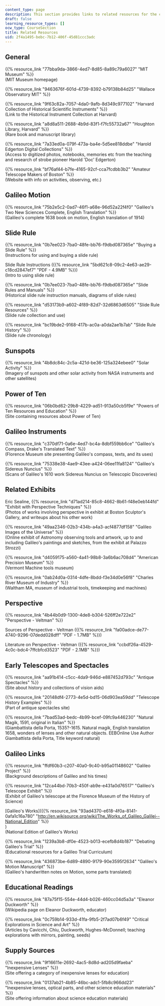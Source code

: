 ```yaml
---
content_type: page
description: This section provides links to related resources for the course.
draft: false
learning_resource_types: []
ocw_type: CourseSection
title: Related Resources
uid: 2f4a1495-bebc-7b12-406f-45d81ccc3adc
---
```

## General

{{% resource_link "77bba9da-3866-4ed7-8d85-8a89c79a6027" "MIT Museum" %}}    
(MIT Museum homepage)

{{% resource_link "9463676f-601d-4739-8392-b79138b84d25" "Wallace Observatory MIT" %}} 

{{% resource_link "9f63c82a-7057-4da0-9afb-8d349c977102" "Harvard Collection of Historical Scientific Instruments" %}}    
(Link to the Historical Instrument Collection at Harvard)

{{% resource_link "a8d8a511-2688-4b9d-83f1-f7fc55732a67" "Houghton Library, Harvard" %}}    
(Rare book and manuscript library)

{{% resource_link "7a33ed0a-079f-473a-ba4e-5d5ee818ddbe" "Harold Edgerton Digital Collections" %}}    
(Access to digitized photos, notebooks, memories etc from the teaching and research of strobe pioneer Harold 'Doc' Edgerton)

{{% resource_link "bf76af44-b7fe-4165-92cf-cca7fcdbb3b2" "Amateur Telescope Makers of Boston" %}}    
(Website with info on activities, observing, etc.)

## Galileo Motion

{{% resource_link "75b2e5c2-0ad7-46f1-a68e-96d52a22f4f0" "Galileo's Two New Sciences Complete, English Translation" %}}    
(Galileo's complete 1638 book on motion, English translation of 1914)

## Slide Rule

{{% resource_link "0b7ee023-7ba0-48fe-bb76-f9dbd087365e" "Buying a Slide Rule" %}}    
(Instructions for using and buying a slide rule)

Slide Rule Instructions ({{% resource_link "5bd621c8-09c2-4e63-ae29-c18cd2847ef7" "PDF - 4.9MB" %}})    
(Intro to using slide rule)

{{% resource_link "0b7ee023-7ba0-48fe-bb76-f9dbd087365e" "Slide Rules and Manuals" %}}    
(Historical slide rule instruction manuals, diagrams of slide rules)

{{% resource_link "d53173b9-a602-4f89-82d7-32d6863d6505" "Slide Rule Resources" %}}    
(Slide rule collection and use)

{{% resource_link "bc19bde2-9168-417b-ac0a-a0da2ae1b7ab" "Slide Rule History" %}}    
(Slide rule chronology)

## Sunspots

{{% resource_link "4b8dc84c-2c5a-421d-be36-125a324ebee0" "Solar Activity" %}}    
(Imagery of sunspots and other solar activity from NASA instruments and other satellites)

## Power of Ten

{{% resource_link "06b0bd62-29b8-4229-ad51-913a50cb5f9e" "Powers of Ten Resources and Education" %}}    
(Site containing resources about Power of Ten)

## Galileo Instruments

{{% resource_link "c370df71-0a6e-4ed7-bc4a-8dbf559bb6ce" "Galileo's Compass, Drake's Translated Text" %}}    
(Florence Museum site presenting Galileo's compass, texts, and its uses)

{{% resource_link "75338e38-4ae9-43ee-a424-06ee11fa8124" "Galileo's Sidereus Nuncius" %}}    
(Scans of Galileo's 1610 work Sidereus Nuncius on Telescopic Discoveries)

## Related Exhibits

Eric Sealine, {{% resource_link "d71ad214-85c8-4662-8b61-f48e0eb144fd" "Exhibit with Perspective Techniques" %}}    
(Photos of works involving perspective in exhibit at Boston Sculptor's Gallery, and writeups about his other work)

{{% resource_link "49aa2346-02b3-434b-a4a3-acf4877df158" "Galileo Images of the Universe" %}}    
(Online exhibit of Astronomy observing tools and artwork, up to and including Galileo's paintings and sketches, from the exhibit at Palazzo Strozzi)

{{% resource_link "d4059175-a560-4a41-98b8-3a6b6ac708d4" "American Precision Museum" %}}    
(Vermont Machine tools museum)

{{% resource_link "0ab24d0a-0314-4dfe-8bdd-f3e34d0e56f8" "Charles River Museum of Industry" %}}    
(Waltham MA, museum of industrial tools, timekeeping and machines)

## Perspective

{{% resource_link "4b44b0d9-1300-4de8-b304-526ff2e722e2" "Perspective - Veltman" %}}

Sources of Perspective - Veltman ({{% resource_link "fa00adce-de77-4740-9296-07dedd028dff" "PDF - 1.7MB" %}})

Literature on Perspective - Veltman ({{% resource_link "ccbdf26a-4529-4c0c-bdc4-7ffcbfcd3523" "PDF - 2.1MB" %}})

## Early Telescopes and Spectacles

{{% resource_link "aa91b414-c5cc-4da9-946d-e887452d793c" "Antique Spectacles" %}}    
(Site about history and collections of vision aids)

{{% resource_link "20148df4-2773-4e5d-bd15-06d903ea59dd" "Telescope History Examples" %}}    
(Part of antique spectacles site)

{{% resource_link "7bad53ad-bedc-4b99-bcef-09fc9a446230" "Natural Magik, 1591, original in Italian" %}}    
(Giambattista della Porta, 1535?-1615. Natural magik, English translation 1658, wonders of lenses and other natural objects. EEBOnline Use Author Giambattista della Porta, Title keyword natural)

## Galileo Links

{{% resource_link "ffdf60b3-c207-40a0-9c40-b95a01148602" "Galileo Project" %}}    
(Background descriptions of Galileo and his times)

{{% resource_link "12ca44bd-70b3-450f-ab9e-e431a0d76517" "Galileo's Telescope Exhibit" %}}    
(Exhibit of Galileo's telescope at the Florence Museum of the History of Science)

\[Galileo's Works\]({{% resource_link "93ad4370-e618-4f0a-8141-0afa1c16a780" "http://en.wikisource.org/wiki/The_Works_of_Galileo_Galilei--National_Edition" %}}   
)    
(National Edition of Galileo's Works)

{{% resource_link "1239a3b8-df0e-4523-b013-ecefb8d4b187" "Debating Galileo's Trial" %}}    
(Educational resources for a Galileo Trial Curriculum)

{{% resource_link "436873be-6d89-4890-9179-90e3595f2634" "Galileo's Motion Manuscript" %}}    
(Galileo's handwritten notes on Motion, some parts translated)

## Educational Readings

{{% resource_link "87a75f15-554e-44d4-b026-460cc04d5a3a" "Eleanor Duckworth" %}}    
(Wikipedia page on Eleanor Duckworth, educator)

{{% resource_link "0c759b14-933d-41fa-9fb5-2f7ad07b6f49" "Critical Explorations in Science and Art" %}}    
(Articles by Cavicchi, Chiu, Duckworth, Hughes-McDonnell; teaching explorations with mirrors, painting, seeds)

## Supply Sources

{{% resource_link "9f16611e-2692-4ac5-8d8d-ad205d9faeba" "Inexpensive Lenses" %}}    
(Site offering a category of inexpensive lenses for education)

{{% resource_link "0137ab21-4b85-46bc-adc1-5fb8c966dd23" "Inexpensive lenses, optical parts, and other science education materials" %}}    
(Site offering information about science education materials)